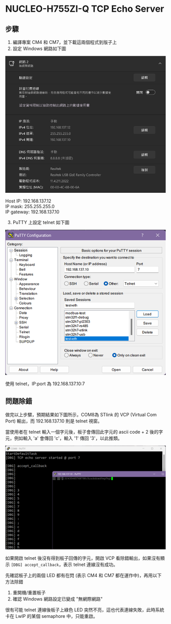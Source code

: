 # NUCLEO-H755ZI-Q TCP Echo Server

## 步驟

1. 編譯專案 CM4 和 CM7，並下載這兩個程式到版子上
2. 設定 Windows 網路如下圖

![](step2.png)

Host IP: 192.168.137.12<br>
IP mask: 255.255.255.0<br>
IP gateway: 192.168.137.10<br>

3. PuTTY 上設定 telnet 如下圖

![](step3.png)

使用 telnet，IP:port 為 192.168.137.10:7

## 問題除錯

做完以上步驟，預期結果如下圖所示，COM8為 STlink 的 VCP (Virtual Com Port) 輸出，而 192.168.137.10 則是 telnet 視窗。

當使用者在 telnet 輸入一個字元後，板子會傳回此字元的 ascii code + 2 後的字元，例如輸入 'a' 會傳回 'c'，輸入 '1' 傳回 '3'，以此推類。

![](debug.png)

如果開啟 telnet 後沒有得到板子回傳的字元，開啟 VCP 看除錯輸出，如果沒有顯示 `[DBG] accept_callback`，表示 telnet 連線沒有成功。

先確認板子上的兩個 LED 都有在閃 (表示 CM4 和 CM7 都在運作中)，再用以下方法除錯

1. 重開機/重置板子
2. 確認 Windows 網路設定已變成 "無網際網路"

很有可能 telnet 連線後板子上綠色 LED 突然不亮，這也代表連線失敗，此時系統卡在 LwIP 的某個 semaphore 中，只能重啟。